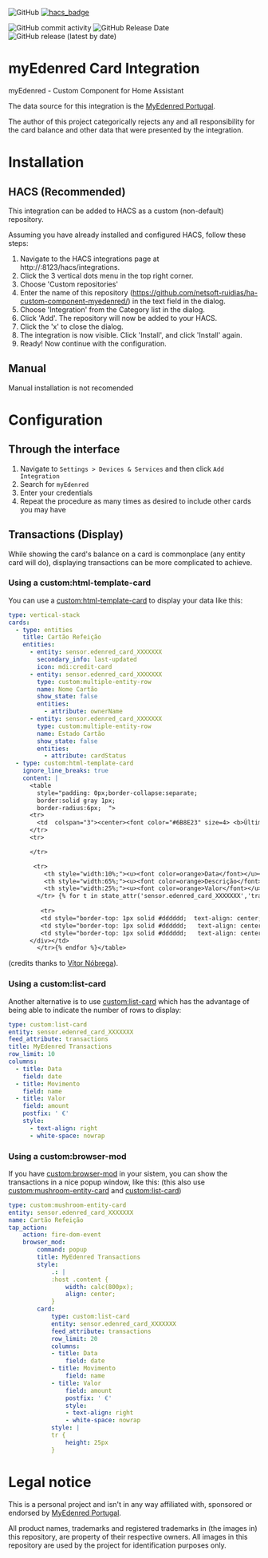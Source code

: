 ![GitHub](https://img.shields.io/github/license/netsoft-ruidias/ha-custom-component-myedenred?style=for-the-badge)
[![hacs_badge](https://img.shields.io/badge/HACS-Custom-41BDF5.svg?style=for-the-badge)](https://github.com/hacs/integration)

![GitHub commit activity](https://img.shields.io/github/commit-activity/m/netsoft-ruidias/ha-custom-component-myedenred?style=for-the-badge)
![GitHub Release Date](https://img.shields.io/github/release-date/netsoft-ruidias/ha-custom-component-myedenred?style=for-the-badge)
![GitHub release (latest by date)](https://img.shields.io/github/v/release/netsoft-ruidias/ha-custom-component-myedenred?style=for-the-badge)

# myEdenred Card Integration
myEdenred - Custom Component for Home Assistant

The data source for this integration is the [MyEdenred Portugal](https://www.myedenred.pt/).

The author of this project categorically rejects any and all responsibility for the card balance and other data that were presented by the integration.

# Installation
## HACS (Recommended)
This integration can be added to HACS as a custom (non-default) repository.

Assuming you have already installed and configured HACS, follow these steps:

1. Navigate to the HACS integrations page at http://<your-home-assistant>:8123/hacs/integrations.
2. Click the 3 vertical dots menu in the top right corner.
3. Choose 'Custom repositories'
4. Enter the name of this repository (https://github.com/netsoft-ruidias/ha-custom-component-myedenred/) in the text field in the dialog.
5. Choose 'Integration' from the Category list in the dialog.
6. Click 'Add'. The repository will now be added to your HACS.
7. Click the 'x' to close the dialog.
8. The integration is now visible. Click 'Install', and click 'Install' again.
9. Ready! Now continue with the configuration.

## Manual
Manual installation is not recomended

# Configuration

## Through the interface
1. Navigate to `Settings > Devices & Services` and then click `Add Integration`
2. Search for `myEdenred`
4. Enter your credentials
5. Repeat the procedure as many times as desired to include other cards you may have

## Transactions (Display)

While showing the card's balance on a card is commonplace (any entity card will do), displaying transactions can be more complicated to achieve.

### Using a custom:html-template-card

You can use a [custom:html-template-card](https://github.com/PiotrMachowski/Home-Assistant-Lovelace-HTML-Jinja2-Template-card) to display your data like this:

```yaml
type: vertical-stack
cards:
  - type: entities
    title: Cartão Refeição
    entities:
      - entity: sensor.edenred_card_XXXXXXX
        secondary_info: last-updated
        icon: mdi:credit-card
      - entity: sensor.edenred_card_XXXXXXX
        type: custom:multiple-entity-row
        name: Nome Cartão
        show_state: false
        entities:
          - attribute: ownerName
      - entity: sensor.edenred_card_XXXXXXX
        type: custom:multiple-entity-row
        name: Estado Cartão
        show_state: false
        entities:
          - attribute: cardStatus
  - type: custom:html-template-card
    ignore_line_breaks: true
    content: |
      <table
        style="padding: 0px;border-collapse:separate;
        border:solid gray 1px;
        border-radius:6px;  ">
      <tr>
        <td  colspan="3"><center><font color="#6B8E23" size=4> <b>Últimos Movimentos: </b></center> </font></td>
      </tr>
      <tr>

      </tr>

       <tr>
          <th style="width:10%;"><u><font color=orange>Data</font></u></th>
          <th style="width:65%;"><u><font color=orange>Descrição</font></u></th>
          <th style="width:25%;"><u><font color=orange>Valor</font></u></th>
        </tr> {% for t in state_attr('sensor.edenred_card_XXXXXXX','transactions') %}
          
         <tr>
         <td style="border-top: 1px solid #dddddd;  text-align: center;">{{t.date}}</td> 
         <td style="border-top: 1px solid #dddddd;   text-align: center;">{{t.name}}</td>
         <td style="border-top: 1px solid #dddddd;   text-align: center;"><b>{{t.amount}}</b></td>
      </div></td> 
        </tr>{% endfor %}</table>
```
(credits thanks to [Vítor Nóbrega](https://forum.cpha.pt/u/vpnobrega/summary)).

### Using a custom:list-card

Another alternative is to use [custom:list-card](https://github.com/iantrich/list-card) which has the advantage of being able to indicate the number of rows to display:

```yaml
type: custom:list-card
entity: sensor.edenred_card_XXXXXXX
feed_attribute: transactions
title: MyEdenred Transactions
row_limit: 10
columns:
  - title: Data
    field: date
  - title: Movimento
    field: name
  - title: Valor
    field: amount
    postfix: ' €'
    style:
      - text-align: right
      - white-space: nowrap
```

### Using a custom:browser-mod

If you have [custom:browser-mod](https://github.com/thomasloven/hass-browser_mod) in your sistem, you can show the transactions in a nice popup window, like this:
(this also use [custom:mushroom-entity-card](https://github.com/piitaya/lovelace-mushroom) and [custom:list-card](https://github.com/iantrich/list-card))


```yaml
type: custom:mushroom-entity-card
entity: sensor.edenred_card_XXXXXXX
name: Cartão Refeição
tap_action:
    action: fire-dom-event
    browser_mod:
        command: popup
        title: MyEdenred Transactions
        style:
            .: |
            :host .content {
                width: calc(800px);
                align: center;
            }
        card:
            type: custom:list-card
            entity: sensor.edenred_card_XXXXXXX
            feed_attribute: transactions
            row_limit: 20
            columns:
            - title: Data
                field: date
            - title: Movimento
                field: name
            - title: Valor
                field: amount
                postfix: ' €'
                style:
                - text-align: right
                - white-space: nowrap
            style: |
            tr {
                height: 25px
            }
```

# Legal notice
This is a personal project and isn't in any way affiliated with, sponsored or endorsed by [MyEdenred Portugal](https://www.myedenred.pt/).

All product names, trademarks and registered trademarks in (the images in) this repository, are property of their respective owners. All images in this repository are used by the project for identification purposes only.